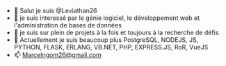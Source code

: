 - 👋 Salut je suis @Leviathan26
- 👀 je suis interessé par le génie logiciel, le développement web et l'administration de bases de données 
- 🌱 je suis sur plein de projets à la fois et toujours à la recherche de défis
- 💞️ Actuellement je suis beaucoup plus PostgreSQL, NODEJS, JS, PYTHON, FLASK, ERLANG, VB.NET, PHP, EXPRESS.JS, RoR, VueJS
- 📫 Marcelngom26@gmail.com

<!---
Leviathan26/Leviathan26 is a ✨ special ✨ repository because its `README.md` (this file) appears on your GitHub profile.
You can click the Preview link to take a look at your changes.
--->
